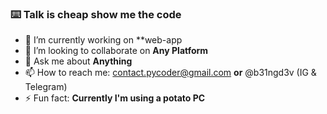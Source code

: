 ### ⌨️ Talk is cheap show me the code

- 🔭 I’m currently working on **web-app
- 👯 I’m looking to collaborate on **Any Platform**
- 💬 Ask me about **Anything**
- 📫 How to reach me: contact.pycoder@gmail.com **or** @b31ngd3v (IG & Telegram)
- ⚡ Fun fact: **Currently I'm using a potato PC**
